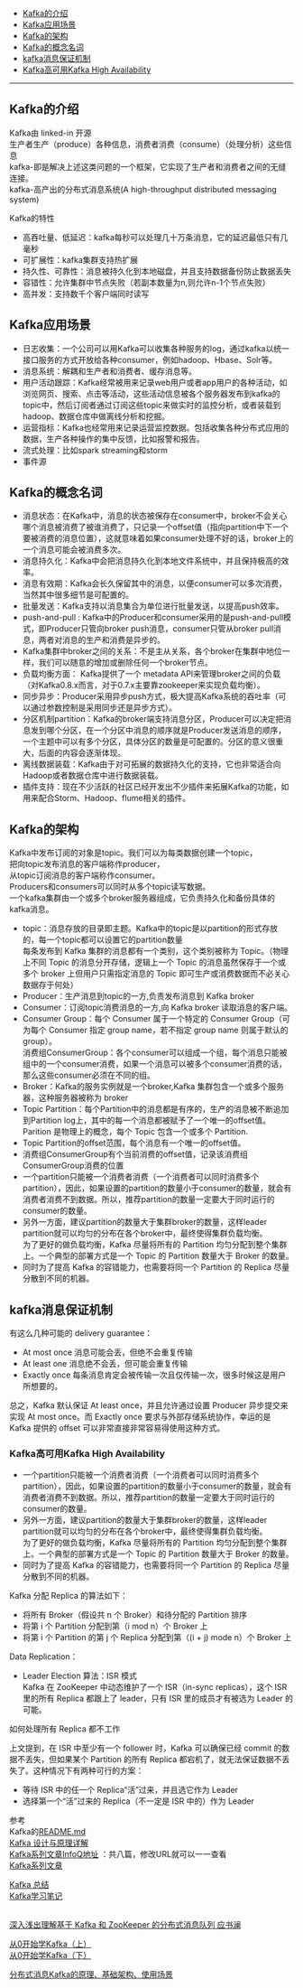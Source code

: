 - [Kafka的介绍](#Kafka的介绍)
- [Kafka应用场景](#Kafka应用场景)
- [Kafka的架构](#Kafka的架构)
- [Kafka的概念名词](#Kafka的概念名词)
- [kafka消息保证机制](#kafka消息保证机制)
- [Kafka高可用Kafka High Availability](#Kafka高可用Kafka-High-Availability)


---------------------------------------------------------------------------------------------------------------------
## Kafka的介绍

Kafka由 linked-in 开源  
生产者生产（produce）各种信息，消费者消费（consume）（处理分析）这些信息  
kafka-即是解决上述这类问题的一个框架，它实现了生产者和消费者之间的无缝连接。  
kafka-高产出的分布式消息系统(A high-throughput distributed messaging system)  


Kafka的特性
- 高吞吐量、低延迟：kafka每秒可以处理几十万条消息，它的延迟最低只有几毫秒
- 可扩展性：kafka集群支持热扩展
- 持久性、可靠性：消息被持久化到本地磁盘，并且支持数据备份防止数据丢失
- 容错性：允许集群中节点失败（若副本数量为n,则允许n-1个节点失败）
- 高并发：支持数千个客户端同时读写




## Kafka应用场景

- 日志收集：一个公司可以用Kafka可以收集各种服务的log，通过kafka以统一接口服务的方式开放给各种consumer，例如hadoop、Hbase、Solr等。
- 消息系统：解耦和生产者和消费者、缓存消息等。
- 用户活动跟踪：Kafka经常被用来记录web用户或者app用户的各种活动，如浏览网页、搜索、点击等活动，这些活动信息被各个服务器发布到kafka的topic中，然后订阅者通过订阅这些topic来做实时的监控分析，或者装载到hadoop、数据仓库中做离线分析和挖掘。
- 运营指标：Kafka也经常用来记录运营监控数据。包括收集各种分布式应用的数据，生产各种操作的集中反馈，比如报警和报告。
- 流式处理：比如spark streaming和storm
- 事件源




## Kafka的概念名词

- 消息状态：在Kafka中，消息的状态被保存在consumer中，broker不会关心哪个消息被消费了被谁消费了，只记录一个offset值（指向partition中下一个要被消费的消息位置），这就意味着如果consumer处理不好的话，broker上的一个消息可能会被消费多次。
- 消息持久化：Kafka中会把消息持久化到本地文件系统中，并且保持极高的效率。
- 消息有效期：Kafka会长久保留其中的消息，以便consumer可以多次消费，当然其中很多细节是可配置的。
- 批量发送：Kafka支持以消息集合为单位进行批量发送，以提高push效率。
- push-and-pull : Kafka中的Producer和consumer采用的是push-and-pull模式，即Producer只管向broker push消息，consumer只管从broker pull消息，两者对消息的生产和消费是异步的。
- Kafka集群中broker之间的关系：不是主从关系，各个broker在集群中地位一样，我们可以随意的增加或删除任何一个broker节点。
- 负载均衡方面： Kafka提供了一个 metadata API来管理broker之间的负载（对Kafka0.8.x而言，对于0.7.x主要靠zookeeper来实现负载均衡）。
- 同步异步：Producer采用异步push方式，极大提高Kafka系统的吞吐率（可以通过参数控制是采用同步还是异步方式）。
- 分区机制partition：Kafka的broker端支持消息分区，Producer可以决定把消息发到哪个分区，在一个分区中消息的顺序就是Producer发送消息的顺序，一个主题中可以有多个分区，具体分区的数量是可配置的。分区的意义很重大，后面的内容会逐渐体现。
- 离线数据装载：Kafka由于对可拓展的数据持久化的支持，它也非常适合向Hadoop或者数据仓库中进行数据装载。
- 插件支持：现在不少活跃的社区已经开发出不少插件来拓展Kafka的功能，如用来配合Storm、Hadoop、flume相关的插件。




## Kafka的架构

Kafka中发布订阅的对象是topic。我们可以为每类数据创建一个topic，  
把向topic发布消息的客户端称作producer，  
从topic订阅消息的客户端称作consumer。  
Producers和consumers可以同时从多个topic读写数据。  
一个kafka集群由一个或多个broker服务器组成，它负责持久化和备份具体的kafka消息。


- topic：消息存放的目录即主题。Kafka中的topic是以partition的形式存放的，每一个topic都可以设置它的partition数量  
  每条发布到 Kafka 集群的消息都有一个类别，这个类别被称为 Topic。（物理上不同 Topic 的消息分开存储，逻辑上一个 Topic 的消息虽然保存于一个或多个 broker 上但用户只需指定消息的 Topic 即可生产或消费数据而不必关心数据存于何处）
- Producer：生产消息到topic的一方,负责发布消息到 Kafka broker
- Consumer：订阅topic消费消息的一方,向 Kafka broker 读取消息的客户端。
- Consumer Group：每个 Consumer 属于一个特定的 Consumer Group（可为每个 Consumer 指定 group name，若不指定 group name 则属于默认的 group）。  
  消费组ConsumerGroup：各个consumer可以组成一个组，每个消息只能被组中的一个consumer消费，如果一个消息可以被多个consumer消费的话，那么这些consumer必须在不同的组。
- Broker：Kafka的服务实例就是一个broker,Kafka 集群包含一个或多个服务器，这种服务器被称为 broker
- Topic Partition：每个Partition中的消息都是有序的，生产的消息被不断追加到Partition log上，其中的每一个消息都被赋予了一个唯一的offset值。  
  Parition 是物理上的概念，每个 Topic 包含一个或多个 Partition.  
- Topic Partition的offset范围，每个消息有一个唯一的offset值。
- 消费组ConsumerGroup有个当前消费的offset值，记录该消费组ConsumerGroup消费的位置
- 一个partition只能被一个消费者消费（一个消费者可以同时消费多个partition），因此，如果设置的partition的数量小于consumer的数量，就会有消费者消费不到数据。所以，推荐partition的数量一定要大于同时运行的consumer的数量。 
- 另外一方面，建议partition的数量大于集群broker的数量，这样leader partition就可以均匀的分布在各个broker中，最终使得集群负载均衡。  
  为了更好的做负载均衡，Kafka 尽量将所有的 Partition 均匀分配到整个集群上。一个典型的部署方式是一个 Topic 的 Partition 数量大于 Broker 的数量。
- 同时为了提高 Kafka 的容错能力，也需要将同一个 Partition 的 Replica 尽量分散到不同的机器。




## kafka消息保证机制

有这么几种可能的 delivery guarantee：
- At most once 消息可能会丢，但绝不会重复传输
- At least one 消息绝不会丢，但可能会重复传输
- Exactly once 每条消息肯定会被传输一次且仅传输一次，很多时候这是用户所想要的。

总之，Kafka 默认保证 At least once，并且允许通过设置 Producer 异步提交来实现 At most once。而 Exactly once 要求与外部存储系统协作，幸运的是 Kafka 提供的 offset 可以非常直接非常容易得使用这种方式。





### Kafka高可用Kafka High Availability
- 一个partition只能被一个消费者消费（一个消费者可以同时消费多个partition），因此，如果设置的partition的数量小于consumer的数量，就会有消费者消费不到数据。所以，推荐partition的数量一定要大于同时运行的consumer的数量。
- 另外一方面，建议partition的数量大于集群broker的数量，这样leader partition就可以均匀的分布在各个broker中，最终使得集群负载均衡。  
  为了更好的做负载均衡，Kafka 尽量将所有的 Partition 均匀分配到整个集群上。一个典型的部署方式是一个 Topic 的 Partition 数量大于 Broker 的数量。
- 同时为了提高 Kafka 的容错能力，也需要将同一个 Partition 的 Replica 尽量分散到不同的机器。


Kafka 分配 Replica 的算法如下：
- 将所有 Broker（假设共 n 个 Broker）和待分配的 Partition 排序
- 将第 i 个 Partition 分配到第（i mod n）个 Broker 上
- 将第 i 个 Partition 的第 j 个 Replica 分配到第（(i + j) mode n）个 Broker 上


Data Replication：  
- Leader Election 算法：ISR 模式  
  Kafka 在 ZooKeeper 中动态维护了一个 ISR（in-sync replicas），这个 ISR 里的所有 Replica 都跟上了 leader，只有 ISR 里的成员才有被选为 Leader 的可能。



如何处理所有 Replica 都不工作

上文提到，在 ISR 中至少有一个 follower 时，Kafka 可以确保已经 commit 的数据不丢失，但如果某个 Partition 的所有 Replica 都宕机了，就无法保证数据不丢失了。这种情况下有两种可行的方案：
- 等待 ISR 中的任一个 Replica“活”过来，并且选它作为 Leader
- 选择第一个“活”过来的 Replica（不一定是 ISR 中的）作为 Leader





参考  
Kafka的[README.md](../README.md)  
[Kafka 设计与原理详解](https://blog.csdn.net/suifeng3051/article/details/48053965)  
[Kafka系列文章InfoQ地址](https://www.infoq.cn/article/kafka-analysis-part-1) ：共八篇，修改URL就可以一一查看  
[Kafka系列文章](http://www.jasongj.com/tags/Kafka/)  

[Kafka 总结](https://zhuanlan.zhihu.com/p/72328153)  
[Kafka学习笔记](https://zhmin.github.io/categories/kafka/)  
[]()  
[]()  

[深入浅出理解基于 Kafka 和 ZooKeeper 的分布式消息队列
应书澜](https://gitbook.cn/books/5ae1e77197c22f130e67ec4e/index.html)


[从0开始学Kafka（上）](https://zhuanlan.zhihu.com/p/93403426)  
[从0开始学Kafka（下）](https://zhuanlan.zhihu.com/p/93547373)  


[分布式消息Kafka的原理、基础架构、使用场景](https://aijishu.com/a/1060000000080308)  












